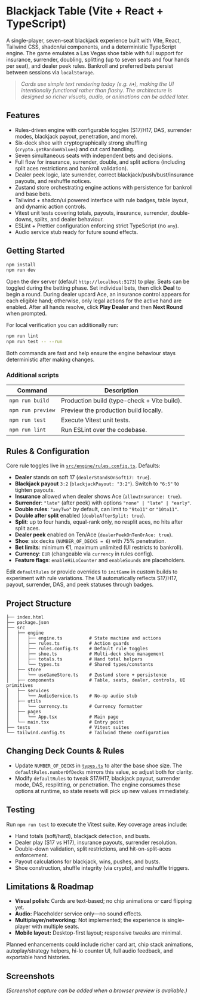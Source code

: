 # Blackjack Table (Vite + React + TypeScript)

A single-player, seven-seat blackjack experience built with Vite, React, Tailwind CSS, shadcn/ui components, and a deterministic TypeScript engine. The game emulates a Las Vegas shoe table with full support for insurance, surrender, doubling, splitting (up to seven seats and four hands per seat), and dealer peek rules. Bankroll and preferred bets persist between sessions via `localStorage`.

> _Cards use simple text rendering today (e.g. `A♦`), making the UI intentionally functional rather than flashy. The architecture is designed so richer visuals, audio, or animations can be added later._

## Features

- Rules-driven engine with configurable toggles (S17/H17, DAS, surrender modes, blackjack payout, penetration, and more).
- Six-deck shoe with cryptographically strong shuffling (`crypto.getRandomValues`) and cut card handling.
- Seven simultaneous seats with independent bets and decisions.
- Full flow for insurance, surrender, double, and split actions (including split aces restrictions and bankroll validation).
- Dealer peek logic, late surrender, correct blackjack/push/bust/insurance payouts, and reshuffle notices.
- Zustand store orchestrating engine actions with persistence for bankroll and base bets.
- Tailwind + shadcn/ui powered interface with rule badges, table layout, and dynamic action controls.
- Vitest unit tests covering totals, payouts, insurance, surrender, double-downs, splits, and dealer behaviour.
- ESLint + Prettier configuration enforcing strict TypeScript (no `any`).
- Audio service stub ready for future sound effects.

## Getting Started

```bash
npm install
npm run dev
```

Open the dev server (default `http://localhost:5173`) to play. Seats can be toggled during the betting phase. Set individual bets, then click **Deal** to begin a round. During dealer upcard Ace, an insurance control appears for each eligible hand; otherwise, only legal actions for the active hand are enabled. After all hands resolve, click **Play Dealer** and then **Next Round** when prompted.

For local verification you can additionally run:

```bash
npm run lint
npm run test -- --run
```

Both commands are fast and help ensure the engine behaviour stays deterministic after making changes.

### Additional scripts

| Command | Description |
| --- | --- |
| `npm run build` | Production build (type-check + Vite build). |
| `npm run preview` | Preview the production build locally. |
| `npm run test` | Execute Vitest unit tests. |
| `npm run lint` | Run ESLint over the codebase. |

## Rules & Configuration

Core rule toggles live in [`src/engine/rules.config.ts`](src/engine/rules.config.ts). Defaults:

- **Dealer** stands on soft 17 (`dealerStandsOnSoft17: true`).
- **Blackjack payout** `3:2` (`blackjackPayout: "3:2"`). Switch to `"6:5"` to tighten payouts.
- **Insurance** allowed when dealer shows Ace (`allowInsurance: true`).
- **Surrender**: `"late"` (after peek) with options `"none" | "late" | "early"`.
- **Double rules**: `"anyTwo"` by default, can limit to `"9to11"` or `"10to11"`.
- **Double after split** enabled (`doubleAfterSplit: true`).
- **Split**: up to four hands, equal-rank only, no resplit aces, no hits after split aces.
- **Dealer peek** enabled on Ten/Ace (`dealerPeekOnTenOrAce: true`).
- **Shoe**: six decks (`NUMBER_OF_DECKS = 6`) with 75% penetration.
- **Bet limits**: minimum €1, maximum unlimited (UI restricts to bankroll).
- **Currency**: `EUR` (changeable via `currency` in rules config).
- **Feature flags**: `enableHiLoCounter` and `enableSounds` are placeholders.

Edit `defaultRules` or provide overrides to `initGame` in custom builds to experiment with rule variations. The UI automatically reflects S17/H17, payout, surrender, DAS, and peek statuses through badges.

## Project Structure

```
├── index.html
├── package.json
├── src
│   ├── engine
│   │   ├── engine.ts          # State machine and actions
│   │   ├── rules.ts           # Action guards
│   │   ├── rules.config.ts    # Default rule toggles
│   │   ├── shoe.ts            # Multi-deck shoe management
│   │   ├── totals.ts          # Hand total helpers
│   │   └── types.ts           # Shared types/constants
│   ├── store
│   │   └── useGameStore.ts    # Zustand store + persistence
│   ├── components             # Table, seats, dealer, controls, UI primitives
│   ├── services
│   │   └── AudioService.ts    # No-op audio stub
│   ├── utils
│   │   └── currency.ts        # Currency formatter
│   ├── pages
│   │   └── App.tsx            # Main page
│   └── main.tsx               # Entry point
├── tests                      # Vitest suites
└── tailwind.config.ts         # Tailwind theme configuration
```

## Changing Deck Counts & Rules

- Update `NUMBER_OF_DECKS` in [`types.ts`](src/engine/types.ts) to alter the base shoe size. The `defaultRules.numberOfDecks` mirrors this value, so adjust both for clarity.
- Modify `defaultRules` to tweak S17/H17, blackjack payout, surrender mode, DAS, resplitting, or penetration. The engine consumes these options at runtime, so state resets will pick up new values immediately.

## Testing

Run `npm run test` to execute the Vitest suite. Key coverage areas include:

- Hand totals (soft/hard), blackjack detection, and busts.
- Dealer play (S17 vs H17), insurance payouts, surrender resolution.
- Double-down validation, split restrictions, and hit-on-split-aces enforcement.
- Payout calculations for blackjack, wins, pushes, and busts.
- Shoe construction, shuffle integrity (via crypto), and reshuffle triggers.

## Limitations & Roadmap

- **Visual polish:** Cards are text-based; no chip animations or card flipping yet.
- **Audio:** Placeholder service only—no sound effects.
- **Multiplayer/networking:** Not implemented; the experience is single-player with multiple seats.
- **Mobile layout:** Desktop-first layout; responsive tweaks are minimal.

Planned enhancements could include richer card art, chip stack animations, autoplay/strategy helpers, hi-lo counter UI, full audio feedback, and exportable hand histories.

## Screenshots

_(Screenshot capture can be added when a browser preview is available.)_
